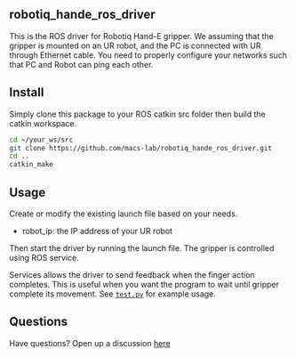 ## robotiq_hande_ros_driver
This is the ROS driver for Robotiq Hand-E gripper. We assuming that the gripper is mounted on an UR robot, and the PC is connected with UR through Ethernet cable.
You need to properly configure your networks such that PC and Robot can ping each other.

## Install
Simply clone this package to your ROS catkin src folder then build the catkin workspace.
```bash
cd ~/your_ws/src
git clone https://github.com/macs-lab/robotiq_hande_ros_driver.git
cd ..
catkin_make
```

## Usage
Create or modify the existing launch file based on your needs.
* robot_ip: the IP address of your UR robot

Then start the driver by running the launch file. The gripper is controlled using ROS service.

Services allows the driver to send feedback when the finger action completes. This is useful when you want the program to wait until gripper complete its movement. See [`test.py`](https://github.com/macs-lab/robotiq_hande_ros_driver/blob/master/src/test.py) for example usage.

## Questions
Have questions? Open up a discussion [here](https://github.com/macs-lab/robotiq_hande_ros_driver/discussions)